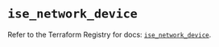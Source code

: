 # `ise_network_device`

Refer to the Terraform Registry for docs: [`ise_network_device`](https://registry.terraform.io/providers/ciscodevnet/ise/0.2.11/docs/resources/network_device).
